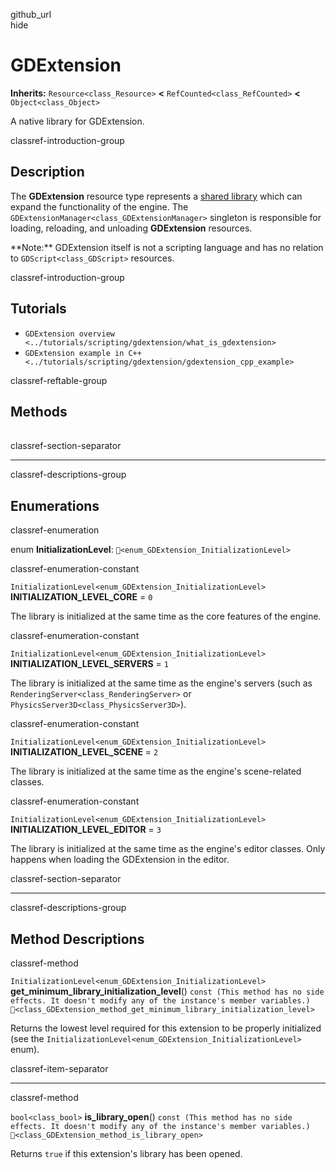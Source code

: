 github\_url  
hide

# GDExtension

**Inherits:** `Resource<class_Resource>` **&lt;**
`RefCounted<class_RefCounted>` **&lt;** `Object<class_Object>`

A native library for GDExtension.

classref-introduction-group

## Description

The **GDExtension** resource type represents a [shared
library](https://en.wikipedia.org/wiki/Shared_library) which can expand
the functionality of the engine. The
`GDExtensionManager<class_GDExtensionManager>` singleton is responsible
for loading, reloading, and unloading **GDExtension** resources.

\*\*Note:\*\* GDExtension itself is not a scripting language and has no
relation to `GDScript<class_GDScript>` resources.

classref-introduction-group

## Tutorials

-   `GDExtension overview <../tutorials/scripting/gdextension/what_is_gdextension>`
-   `GDExtension example in C++ <../tutorials/scripting/gdextension/gdextension_cpp_example>`

classref-reftable-group

## Methods

<table>
<tbody>
<tr>
</tr>
<tr>
</tr>
</tbody>
</table>

classref-section-separator

------------------------------------------------------------------------

classref-descriptions-group

## Enumerations

classref-enumeration

enum **InitializationLevel**: `🔗<enum_GDExtension_InitializationLevel>`

classref-enumeration-constant

`InitializationLevel<enum_GDExtension_InitializationLevel>`
**INITIALIZATION\_LEVEL\_CORE** = `0`

The library is initialized at the same time as the core features of the
engine.

classref-enumeration-constant

`InitializationLevel<enum_GDExtension_InitializationLevel>`
**INITIALIZATION\_LEVEL\_SERVERS** = `1`

The library is initialized at the same time as the engine's servers
(such as `RenderingServer<class_RenderingServer>` or
`PhysicsServer3D<class_PhysicsServer3D>`).

classref-enumeration-constant

`InitializationLevel<enum_GDExtension_InitializationLevel>`
**INITIALIZATION\_LEVEL\_SCENE** = `2`

The library is initialized at the same time as the engine's
scene-related classes.

classref-enumeration-constant

`InitializationLevel<enum_GDExtension_InitializationLevel>`
**INITIALIZATION\_LEVEL\_EDITOR** = `3`

The library is initialized at the same time as the engine's editor
classes. Only happens when loading the GDExtension in the editor.

classref-section-separator

------------------------------------------------------------------------

classref-descriptions-group

## Method Descriptions

classref-method

`InitializationLevel<enum_GDExtension_InitializationLevel>`
**get\_minimum\_library\_initialization\_level**()
`const (This method has no side effects. It doesn't modify any of the instance's member variables.)`
`🔗<class_GDExtension_method_get_minimum_library_initialization_level>`

Returns the lowest level required for this extension to be properly
initialized (see the
`InitializationLevel<enum_GDExtension_InitializationLevel>` enum).

classref-item-separator

------------------------------------------------------------------------

classref-method

`bool<class_bool>` **is\_library\_open**()
`const (This method has no side effects. It doesn't modify any of the instance's member variables.)`
`🔗<class_GDExtension_method_is_library_open>`

Returns `true` if this extension's library has been opened.

